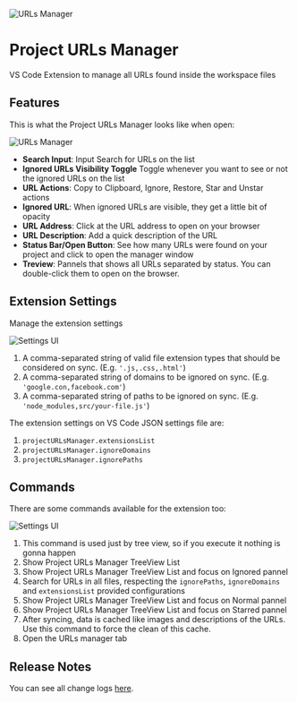 ![URLs Manager](https://raw.githubusercontent.com/leandrosimoes/project-urls-manager-vscode-extension/master/docs/icon-128.png)

# Project URLs Manager

VS Code Extension to manage all URLs found inside the workspace files

## Features

This is what the Project URLs Manager looks like when open:

![URLs Manager](https://raw.githubusercontent.com/leandrosimoes/project-urls-manager-vscode-extension/master/docs/manager.png)

* **Search Input**: Input Search for URLs on the list
* **Ignored URLs Visibility Toggle** Toggle whenever you want to see or not the ignored URLs on the list
* **URL Actions**: Copy to Clipboard, Ignore, Restore, Star and Unstar actions
* **Ignored URL**: When ignored URLs are visible, they get a little bit of opacity
* **URL Address**: Click at the URL address to open on your browser
* **URL Description**: Add a quick description of the URL
* **Status Bar/Open Button**: See how many URLs were found on your project and click to open the manager window
* **Treview**: Pannels that shows all URLs separated by status. You can double-click them to open on the browser.

## Extension Settings

Manage the extension settings

![Settings UI](https://raw.githubusercontent.com/leandrosimoes/project-urls-manager-vscode-extension/master/docs/settings-ui.png)

1. A comma-separated string of valid file extension types that should be considered on sync. (E.g. `'.js,.css,.html'`)
2. A comma-separated string of domains to be ignored on sync. (E.g. `'google.con,facebook.com'`)
3. A comma-separated string of paths to be ignored on sync. (E.g. `'node_modules,src/your-file.js'`)

The extension settings on VS Code JSON settings file are:

1. `projectURLsManager.extensionsList`
2. `projectURLsManager.ignoreDomains` 
3. `projectURLsManager.ignorePaths` 

## Commands

There are some commands available for the extension too:

![Settings UI](https://raw.githubusercontent.com/leandrosimoes/project-urls-manager-vscode-extension/master/docs/commands.png)

1. This command is used just by tree view, so if you execute it nothing is gonna happen
2. Show Project URLs Manager TreeView List
3. Show Project URLs Manager TreeView List and focus on Ignored pannel
4. Search for URLs in all files, respecting the `ignorePaths`, `ignoreDomains` and `extensionsList` provided configurations
5. Show Project URLs Manager TreeView List and focus on Normal pannel
6. Show Project URLs Manager TreeView List and focus on Starred pannel
7. After syncing, data is cached like images and descriptions of the URLs. Use this command to force the clean of this cache.
8. Open the URLs manager tab

## Release Notes

You can see all change logs [here](https://github.com/leandrosimoes/project-urls-manager-vscode-extension/blob/develop/CHANGELOG.md).
